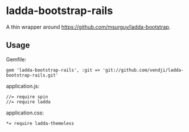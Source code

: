 # ladda-bootstrap-rails

A thin wrapper around https://github.com/msurguy/ladda-bootstrap.

## Usage

Gemfile:
```
gem 'ladda-bootstrap-rails', :git => 'git://github.com/vendji/ladda-bootstrap-rails.git'
```

application.js:
```
//= require spin
//= require ladda
```

application.css:
```
*= require ladda-themeless
```
